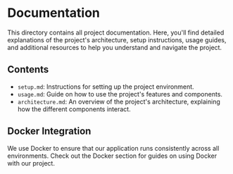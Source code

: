 # Documentation

This directory contains all project documentation. Here, you'll find detailed explanations of the project's architecture, setup instructions, usage guides, and additional resources to help you understand and navigate the project.

## Contents

- `setup.md`: Instructions for setting up the project environment.
- `usage.md`: Guide on how to use the project's features and components.
- `architecture.md`: An overview of the project's architecture, explaining how the different components interact.

## Docker Integration

We use Docker to ensure that our application runs consistently across all environments. Check out the Docker section for guides on using Docker with our project.